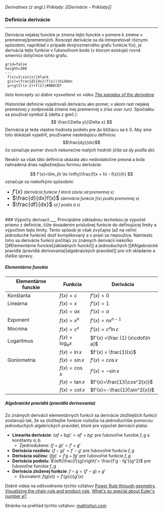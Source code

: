 _Derivatives (z angl.)_
*Príklady: [[Derivácie - Príklady]]*
</br>
### Definícia derivácie
---

Derivácia nejakej funckie je zmena tejto funckie v pomere k zmene v premennej/premenných. Koncept derivácie sa dá intrepretovať rôznymi spôsobmi, napríklad v prípade dvojrozmerného grafu funkcie f(x), je derivácia tejto funkcie v ľubovoľnom bode (v ktorom existuje) rovná smernici dotyčnice tohto grafu.

```desmos-graph 
grid=false
height=300
---
 f(x)=2\sin(x)|black
 g(x)=\frac{d}{dx}(f(x))|hidden
 y=\g(2)(x-2)+f(2)|#8B6CEF
```
*tieto koncepty sú dobre vysvetlené vo videu [The paradox of the derivative](https://youtu.be/9vKqVkMQHKk)*

Historické definície vyjadrovali deriváciu ako pomer, v akom rast nejakej premennej _y_ zodpovedá zmene inej premennej _x_ _(rise over run)_. Spočiatku sa používal symbol ∆ (delta z greč.):
$$
\frac{\Delta y}{\Delta x}
$$
Derivácia je teda vlastne hodnota podielu pre $\Delta x$ blížiacu sa k $0$. Aby sme toto dokázali vyjadriť, používame nasledujúcu definíciu:
$$\frac{dy}{dx}$$
čo označuje pomer dvoch nekonečne malých hodnôt (*číta sa dy poďla dx*).

Neskôr sa však táto definícia ukázala ako nedostatočne presná a bola nahradená dnes najbežnejšou formou derivácie: 

$$
f'(x)=\lim_{h \to \infty}\frac{f(x + h) - f(x)}{h}
$$
označuje sa niekoľkými spôsobmi:
- <font size=4>$f'(x)$</font> <font size=2>_(derivácia funkcie $f$ ktorá závisí od premennej x)_</font>
- <font size=4>$\frac{d}{dx}f(x)$</font> <font size=2>(_derivácia funkcie f(x) podľa premennej x_)</font>
- <font size=4>$\frac{df}{dx}$</font> <font size=2>(_d f podľa d x_)</font>
</br>
### Výpočty derivacií
___
Principiálne základnou technikou je výpočet priamo z definície, čiže dosadením príslušnej funkcie do definujúcej limity a výpočtom tejto limity. Tento spôsob je však zvyčajne (až na veľmi jednoduché funkcie) dosť komplikovaný a v praxi sa nepoužíva. Namiesto toho sa derivácie funkcií počítajú zo známych derivácií niekoľko [[#Elementárne funckie|základných funckií]] a jednoduchých [[#Algebraické pravidlá (pravidlá derivovania)|algebraických pravidiel]] pre ich skladanie a ďalšie úpravy.

##### Elementárne funckie
| Elementárne funckie  | Funkcia | Derivácia |
| - | - | - |
| Konštanta | $f(x) = c$ | $f'(x) = 0$ |
| Lineárna | $f(x) = x$ | $f'(x)= 1$ |
| | $f(x)=ax$ | $f'(x)=a$ |
| Exponent | $f(x) = x^n$ | $f'(x)= nx^{n-1}$ |
| Mocnina |  $f(x)=c^x$ | $f'(x) = c^x \ln c$|
| Logaritmus |  $f(x)=\log_a x$ | $f'(x) =\frac {1} {x\cdot\ln a}$|  
| |  $f(x)=\ln x$ | $f'(x) = \frac{1}{x}$|  
| Goniometria |  $f(x)=\sin{x}$ | $f'(x)=\cos{x}$|
| |  $f(x)=\cos{x}$ | $f'(x)=-\sin{x}$|
| |  $f(x)=\tan{x}$ | $f'(x)=\frac{1}{\cos^2{x}}$|
| |  $f(x)=\cot{x}$ | $f'(x)=-\frac{1}{\sin^2{x}}$|

##### Algebraické pravidlá (pravidlá derivovania)
Zo známych derivácií elementárnych funkcií sa derivácie zložitejších funkcií zostavujú tak, že sa zložitejšie funkcie rozložia na jednoduchšie pomocou jednoduchých algebrických pravidiel, ktoré pre výpočet derivácií platia:

- **Linearita derivácie**: $(af + bg)' = af' + bg'$ pre ľubovoľne funckie $f, g$ a konštanty $a, b$.
	- Zjednodušene: $(f + g)' = f' + g'$
- **Derivácia rozdielu**: $(f - g)' = f' - g'$  pre ľubovoľné funkcie $f, g$
- **Derivácia súčinu**: $(fg)' = f'g + fg'$ pre ľubovoľné funkcie $f, g$
- **Derivácia podielu**: $\left(\frac{f}{g}\right)'= \frac{f'g - fg'}{g^2}$ pre ľubovoľne funckie $f,g$
- **Derivácia zloženej funkcie**: $f \circ g = (f' \circ g) \times g'$
	- Ekvivalent: $f(g(x)) = f'(g(x))g'(x)$

Dobré videá na odôvodnenie týchto vzťahov [Power Rule through geometry](https://youtu.be/S0_qX4VJhMQ), [Visualizing the chain rule and product rule](https://youtu.be/YG15m2VwSjA), [What's so special about Euler's number e?](https://youtu.be/m2MIpDrF7Es).

Stránka na prehľad týchto vzťahov: [mathisfun.com](https://www.mathsisfun.com/calculus/derivatives-rules.html)